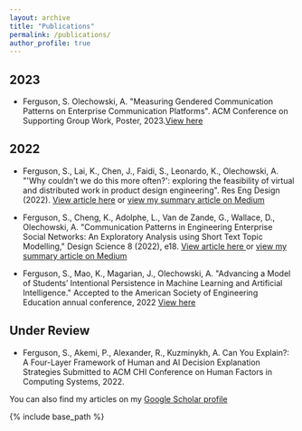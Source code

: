 ```yaml
---
layout: archive
title: "Publications"
permalink: /publications/
author_profile: true
---
```


## 2023

- Ferguson, S. Olechowski, A. "Measuring Gendered Communication Patterns on Enterprise Communication Platforms". ACM Conference on Supporting Group Work, Poster, 2023.[View here](https://dl.acm.org/doi/10.1145/3565967.3570981)

## 2022

- Ferguson, S., Lai, K., Chen, J., Faidi, S., Leonardo, K., Olechowski, A. "'Why couldn’t we do this more often?': exploring the feasibility of virtual and distributed work in product design engineering". Res Eng Design (2022). [View article here](https://doi.org/10.1007/s00163-022-00391-2) or [view my summary article on Medium](https://medium.com/user-experience-design-1/can-physical-product-designers-work-from-home-cf95b6bfe21d)

- Ferguson, S., Cheng, K., Adolphe, L., Van de Zande, G., Wallace, D., Olechowski, A. "Communication
Patterns in Engineering Enterprise Social Networks: An Exploratory Analysis using Short Text Topic
Modelling," Design Science 8 (2022), e18. [View article here ](http://sharonferguson.github.io/files/communication-patterns-in-engineering-enterprise-social-networks-an-exploratory-analysis-using-short-text-topic-modelling.pdf) or [view my summary article on Medium](https://medium.com/@sharonashferguson/how-do-product-design-teams-converge-on-a-product-idea-9ec9e80a8fd6)

- Ferguson, S., Mao, K., Magarian, J., Olechowski, A. "Advancing a Model of Students’ Intentional
Persistence in Machine Learning and Artificial Intelligence." Accepted to the American Society of
Engineering Education annual conference, 2022 [View here](https://peer.asee.org/advancing-a-model-of-students-intentional-persistence-in-machine-learning-and-artificial-intelligence)

<!-- ## Forthcoming -->




## Under Review

- Ferguson, S., Akemi, P., Alexander, R., Kuzminykh, A. Can You Explain?: A Four-Layer Framework of Human and AI Decision Explanation Strategies Submitted to ACM CHI Conference on Human Factors in Computing Systems, 2022. 



You can also find my articles on my [Google Scholar profile](https://scholar.google.com/citations?user=TXXTPIkAAAAJ&hl=en) 

{% include base_path %}
